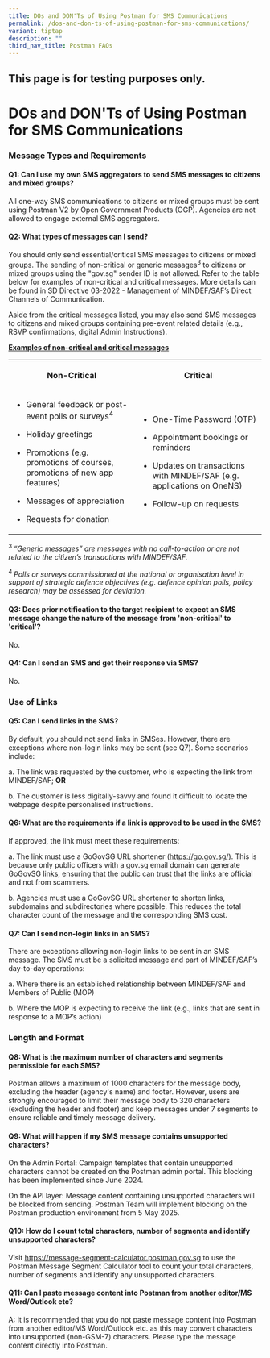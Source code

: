 ```yaml
---
title: DOs and DON'Ts of Using Postman for SMS Communications
permalink: /dos-and-don-ts-of-using-postman-for-sms-communications/
variant: tiptap
description: ""
third_nav_title: Postman FAQs
---
```

<h2>This page is for testing purposes only.</h2>
<h1><strong>DOs and DON'Ts of Using Postman for SMS Communications</strong></h1>
<h3><strong>Message Types and Requirements</strong></h3>
<h4>Q1: Can I use my own SMS aggregators to send SMS messages to citizens and mixed groups?</h4>
<p>All one-way SMS communications to citizens or mixed groups must be sent
using Postman V2 by Open Government Products (OGP). Agencies are not allowed
to engage external SMS aggregators.</p>
<h4>Q2: What types of messages can I send?</h4>
<p>You should only send essential/critical SMS messages to citizens or mixed
groups. The sending of non-critical or generic messages<sup>3</sup> to citizens
or mixed groups using the "gov.sg" sender ID is not allowed. Refer to the
table below for examples of non-critical and critical messages. More details
can be found in SD Directive 03-2022 - Management of MINDEF/SAF’s Direct
Channels of Communication.</p>
<p>Aside from the critical messages listed, you may also send SMS messages
to citizens and mixed groups containing pre-event related details (e.g.,
RSVP confirmations, digital Admin Instructions).</p>
<p><strong><u>Examples of non-critical and critical messages</u></strong>
</p>
<table style="minWidth: 50px">
<colgroup>
<col>
<col>
</colgroup>
<tbody>
<tr>
<th rowspan="1" colspan="1">
<p>Non-Critical</p>
</th>
<th rowspan="1" colspan="1">
<p>Critical</p>
</th>
</tr>
<tr>
<td rowspan="1" colspan="1">
<ul data-tight="true" class="tight">
<li>
<p>General feedback or post-event polls or surveys<sup>4</sup>
</p>
</li>
<li>
<p>Holiday greetings</p>
</li>
<li>
<p>Promotions (e.g. promotions of courses, promotions of new app features)</p>
</li>
<li>
<p>Messages of appreciation</p>
</li>
<li>
<p>Requests for donation</p>
</li>
</ul>
</td>
<td rowspan="1" colspan="1">
<ul data-tight="true" class="tight">
<li>
<p>One-Time Password (OTP)</p>
</li>
<li>
<p>Appointment bookings or reminders</p>
</li>
<li>
<p>Updates on transactions with MINDEF/SAF (e.g. applications on OneNS)</p>
</li>
<li>
<p>Follow-up on requests</p>
</li>
</ul>
</td>
</tr>
</tbody>
</table>
<p><sup>3 </sup><em>“Generic messages” are messages with no call-to-action or are not related to the citizen’s transactions with MINDEF/SAF.</em>
</p>
<p><sup>4 </sup><em>Polls or surveys commissioned at the national or organisation level in support of strategic defence objectives (e.g. defence opinion polls, policy research) may be assessed for deviation.</em>
</p>
<h4>Q3: Does prior notification to the target recipient to expect an SMS message change the nature of the message from 'non-critical' to 'critical'?</h4>
<p>No.</p>
<h4>Q4: Can I send an SMS and get their response via SMS?</h4>
<p>No.</p>
<p></p>
<h3><strong>Use of Links</strong></h3>
<h4>Q5: Can I send links in the SMS?</h4>
<p>By default, you should not send links in SMSes. However, there are exceptions
where non-login links may be sent (see Q7). Some scenarios include:</p>
<p>a. The link was requested by the customer, who is expecting the link from
MINDEF/SAF; <strong>OR</strong>
</p>
<p>b. The customer is less digitally-savvy and found it difficult to locate
the webpage despite personalised instructions.</p>
<h4>Q6: What are the requirements if a link is approved to be used in the SMS?</h4>
<p>If approved, the link must meet these requirements:</p>
<p>a. The link must use a GoGovSG URL shortener (<a href="https://go.gov.sg/" rel="noopener noreferrer nofollow" target="_blank">https://go.gov.sg/</a>). This is because only
public officers with a gov.sg email domain can generate GoGovSG links,
ensuring that the public can trust that the links are official and not
from scammers.</p>
<p>b. Agencies must use a GoGovSG URL shortener to shorten links, subdomains
and subdirectories where possible. This reduces the total character count
of the message and the corresponding SMS cost.</p>
<h4>Q7: Can I send non-login links in an SMS?</h4>
<p>There are exceptions allowing non-login links to be sent in an SMS message.
The SMS must be a solicited message and part of MINDEF/SAF’s day-to-day
operations:</p>
<p>a. Where there is an established relationship between MINDEF/SAF and Members
of Public (MOP)</p>
<p>b. Where the MOP is expecting to receive the link (e.g., links that are
sent in response to a MOP’s action)</p>
<h3><strong>Length and Format</strong></h3>
<h4>Q8: What is the maximum number of characters and segments permissible for each SMS?</h4>
<p>Postman allows a maximum of 1000 characters for the message body, excluding
the header (agency's name) and footer. However, users are strongly encouraged
to limit their message body to 320 characters (excluding the header and
footer) and keep messages under 7 segments to ensure reliable and timely
message delivery.</p>
<h4>Q9: What will happen if my SMS message contains unsupported characters?</h4>
<p>On the Admin Portal: Campaign templates that contain unsupported characters
cannot be created on the Postman admin portal. This blocking has been implemented
since June 2024.</p>
<p>On the API layer: Message content containing unsupported characters will
be blocked from sending. Postman Team will implement blocking on the Postman
production environment from 5 May 2025.</p>
<h4>Q10: How do I count total characters, number of segments and identify unsupported characters?</h4>
<p>Visit <a href="https://message-segment-calculator.postman.gov.sg" rel="noopener noreferrer nofollow" target="_blank">https://message-segment-calculator.postman.gov.sg</a> to
use the Postman Message Segment Calculator tool to count your total characters,
number of segments and identify any unsupported characters.</p>
<h4>Q11: Can I paste message content into Postman from another editor/MS Word/Outlook etc?</h4>
<p>A: It is recommended that you do not paste message content into Postman
from another editor/MS Word/Outlook etc. as this may convert characters
into unsupported (non-GSM-7) characters. Please type the message content
directly into Postman.</p>
<p></p>